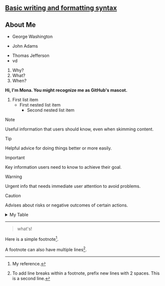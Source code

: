 [Basic writing and formatting syntax](https://docs.github.com/en/get-started/writing-on-github/getting-started-with-writing-and-formatting-on-github/quickstart-for-writing-on-github)
---

## About Me

- George Washington
* John Adams
+ Thomas Jefferson
+ vd

1. Why?
2. What?
3. When?

**Hi, I'm Mona. You might recognize me as GitHub's mascot.**

1. First list item
   - First nested list item
     - Second nested list item


> [!NOTE]
> Useful information that users should know, even when skimming content.

> [!TIP]
> Helpful advice for doing things better or more easily.

> [!IMPORTANT]
> Key information users need to know to achieve their goal.

> [!WARNING]
> Urgent info that needs immediate user attention to avoid problems.

> [!CAUTION]
> Advises about risks or negative outcomes of certain actions.



<details>
  
<summary> My Table  </summary>

| Rank | Languages |
|-----:|-----------|
|     1| JavaScript|
|     2| Python    |
|     3| SQL       |


</details>

---
> what's!

Here is a simple footnote[^1].

A footnote can also have multiple lines[^2].

[^1]: My reference.
[^2]: To add line breaks within a footnote, prefix new lines with 2 spaces.
  This is a second line.
